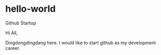 # hello-world
Github Startup

Hi All,

Dingdongdingdang here. I would like to start github as my development career. 
